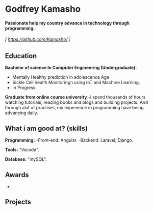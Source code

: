 Godfrey Kamasho
======

#### Passionate help my country advance in technology through programming. 

###### [ https://github.com/Kamasho/ ] 


Education
---------
**Bachelor of science In Computer Engineering (Undergraduate).**
- Mentally Healthy prediction in adolescence Age
- Sickle Cell health Monitoringn using IoT and Machine Learning. 
- In Progress.

**Graduate from online course university**
-i spend thousands of hours watching tutorials, reading books and blogs and building projects. And through alot of practises, my experience in programming have 
being advancing daily.


What i am good at? (skills)
------
**Programming:**
-Front-end: Angular.
-Backend: Laravel, Django.

**Tools:** "Vscode".

**Database:** "mySQL".

Awards
------
- 

Projects
------


